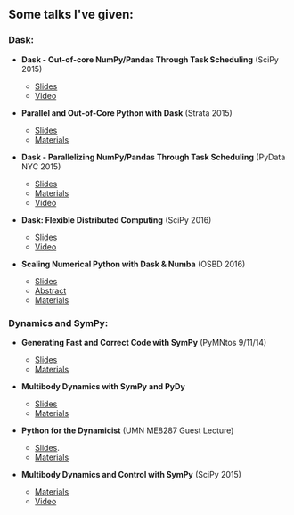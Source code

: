 ## Some talks I've given:

### Dask:

- **Dask - Out-of-core NumPy/Pandas Through Task Scheduling** (SciPy 2015)

    - [Slides](https://speakerdeck.com/jcrist/pandas-through-task-scheduling)
    - [Video](https://youtu.be/1kkFZ4P-XHg)

- **Parallel and Out-of-Core Python with Dask** (Strata 2015)

    - [Slides](https://speakerdeck.com/jcrist/parallel-and-out-of-core-python-with-dask)
    - [Materials](https://github.com/cpcloud/strata-nyc-2015)

- **Dask - Parallelizing NumPy/Pandas Through Task Scheduling** (PyData NYC 2015)

    - [Slides](https://speakerdeck.com/jcrist/pandas-through-task-scheduling-1)
    - [Materials](pydata_nyc_2015)
    - [Video](https://www.youtube.com/watch?v=mHd8AI8GQhQ)

- **Dask: Flexible Distributed Computing** (SciPy 2016)

    - [Slides](http://matthewrocklin.com/slides/dask-scipy-2016.html#/)
    - [Video](https://www.youtube.com/watch?v=PAGjm4BMKlk)

- **Scaling Numerical Python with Dask & Numba** (OSBD 2016)

    - [Slides](http://jcrist.github.io/talks/osbd_workshop/slides.html)
    - [Abstract](osbd_workshop/paper.pdf)
    - [Materials](osbd_workshop)

### Dynamics and SymPy:

- **Generating Fast and Correct Code with SymPy** (PyMNtos 9/11/14)

    - [Slides](https://speakerdeck.com/jcrist/generating-fast-and-correct-code-with-sympy)
    - [Materials](codegen_talk)

- **Multibody Dynamics with SymPy and PyDy**

    - [Slides](https://speakerdeck.com/jcrist/multibody-dynamics-with-sympy-and-pydy)
    - [Materials](pydy_talk)

- **Python for the Dynamicist** (UMN ME8287 Guest Lecture)

    - [Slides](https://speakerdeck.com/jcrist/python-for-the-dynamicist).
    - [Materials](dynamics_talk)

- **Multibody Dynamics and Control with SymPy** (SciPy 2015)

    - [Materials](https://github.com/pydy/pydy-tutorial-human-standing)
    - [Video](https://www.youtube.com/watch?v=mdo2NYtA-xY)
